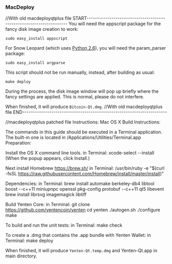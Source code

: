 ### MacDeploy ###
//With old macdeployqtplus file START--------------------------------------------------------------------
You will need the appscript package for the fancy disk image creation to work:

	sudo easy_install appscript

For Snow Leopard (which uses [Python 2.6](http://www.python.org/download/releases/2.6/)), you will need the param_parser package:
	
	sudo easy_install argparse

This script should not be run manually, instead, after building as usual:

	make deploy

During the process, the disk image window will pop up briefly where the fancy
settings are applied. This is normal, please do not interfere.

When finished, it will produce `Bitcoin-Qt.dmg`.
//With old macdeployqtplus file END----------------------------------------------------------------------

//macdeployqtplus patched file Instructions:
Mac OS X Build Instructions:

The commands in this guide should be executed in a Terminal application. 
The built-in one is located in /Applications/Utilities/Terminal.app
Preparation:

Install the OS X command line tools.
in Terminal:
    xcode-select --install
(When the popup appears, click Install.)

Next install Homebrew https://brew.sh/
in Terminal:
    /usr/bin/ruby -e "$(curl -fsSL https://raw.githubusercontent.com/Homebrew/install/master/install)"

Dependencies:
in Terminal:
    brew install automake berkeley-db4 libtool boost --c++11 miniupnpc openssl pkg-config protobuf --c++11 qt5 libevent 
    brew install librsvg imagemagick libtiff

Build Yenten Core:
in Terminal:
    git clone https://github.com/yentencoin/yenten
    cd yenten
    ./autogen.sh
    ./configure
    make

To build and run the unit tests:
in Terminal:
    make check

To create a .dmg that contains the .app bundle with Yenten Wallet:
in Terminal:
   make deploy

When finished, it will produce `Yenten-Qt.temp.dmg` and Yenten-Qt.app in main directory. 
